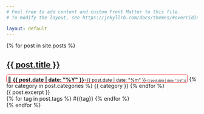 ```yaml
---
# Feel free to add content and custom Front Matter to this file.
# To modify the layout, see https://jekyllrb.com/docs/themes/#overriding-theme-defaults

layout: default
---
```

<div class="posts">
{% for post in site.posts %}
    <article class="post">
      <h1><a href="{{ site.baseurl }}{{ post.url }}">{{ post.title }}</a></h1>
      <span style="text-align: right; border: 1px solid red;border-radius: 5px;padding:0.25em 0.2em 0em 0.2em;">📅 <b>{{ post.date | date: "%Y" }}</b>-<span style="font-size:12px;">{{ post.date | date: "%m" }}</span><span style="font-size:8px;">-{{ post.date | date: "%d" }}</span></span>
      {% for category in post.categories %} <span class="category"> {{ category }}</span> {% endfor %}
      <div class="entry">{{ post.excerpt }}</div>
      {% for tag in post.tags %} <span class="tag">#{{tag}}</span> {% endfor %}
    </article>
    {% endfor %}
</div>
